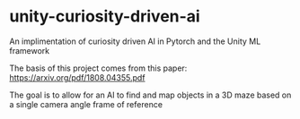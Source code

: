 # unity-curiosity-driven-ai
An implimentation of curiosity driven AI in Pytorch and the Unity ML framework

The basis of this project comes from this paper: https://arxiv.org/pdf/1808.04355.pdf

The goal is to allow for an AI to find and map objects in a 3D maze based on a single camera angle frame of reference
